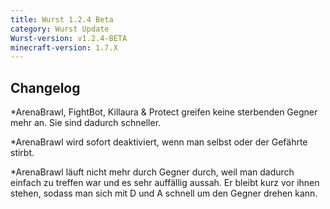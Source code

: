 ```yaml
---
title: Wurst 1.2.4 Beta
category: Wurst Update
Wurst-version: v1.2.4-BETA
minecraft-version: 1.7.X
---
```

## Changelog

*ArenaBrawl, FightBot, Killaura & Protect greifen keine sterbenden Gegner mehr an. Sie sind dadurch schneller.

*ArenaBrawl wird sofort deaktiviert, wenn man selbst oder der Gefährte stirbt.

*ArenaBrawl läuft nicht mehr durch Gegner durch, weil man dadurch einfach zu treffen war und es sehr auffällig aussah. Er bleibt kurz vor ihnen stehen, sodass man sich mit D und A schnell um den Gegner drehen kann.
